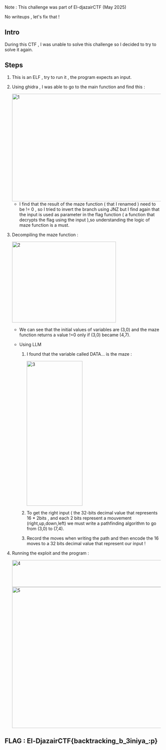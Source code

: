 Note : This challenge was part of El-djazairCTF (May 2025)

No writeups , let's fix that !

## Intro
During this CTF , I was unable to solve this challenge so I decided to try to solve it again.

## Steps
1. This is an ELF , try to run it , the program expects an input.

2. Using ghidra , I was able to go to the main function and find this :
   
   <img width="511" height="347" alt="1" src="https://github.com/user-attachments/assets/16d5fe19-39bd-4325-a2e1-cbdc00d337f2" />
   
   - I find that the result of the  maze function ( that I renamed ) need to be != 0 , so I tried to invert the branch using JNZ but I find again that the input is used as parameter in the
     flag function ( a function that decrypts the flag using the input ),so understanding the logic of maze function is a must.
     
4. Decompiling the maze function :
   
   <img width="335" height="261" alt="2" src="https://github.com/user-attachments/assets/e0471e56-3be6-4f42-aa3e-408da0a1df22" />

   - We can see that the initial values of variables are (3,0) and the maze function returns a value !=0 only if (3,0) became (4,7).
   
   - Using LLM
     1. I found that the variable called DATA... is the maze :
     
         <img width="180" height="467" alt="3" src="https://github.com/user-attachments/assets/f0de8083-4c8a-4ca2-89c8-80bff57eb58d" />

     2. To get the right input ( the 32-bits decimal value that represents 16 * 2bits , and each 2 bits represent a mouvement (right,up,down,left) we must write a pathfinding algorithm to go from (3,0) to (7,4).
     
     3. Record the moves when writing the path and then encode the 16 moves to a 32 bits decimal value that represent our input !

5. Running the exploit and the program :
   
   <img width="888" height="87" alt="4" src="https://github.com/user-attachments/assets/5bba3540-f566-4308-962c-d2f745ed04f7" />

   <img width="589" height="455" alt="5" src="https://github.com/user-attachments/assets/64f8e639-56b7-4362-9e39-ac92a09dcde1" />

## FLAG : El-DjazairCTF{backtracking_b_3iniya_:p}


   

 
